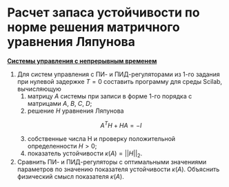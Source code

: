 # Расчет запаса устойчивости по норме решения матричного уравнения Ляпунова

**[Системы управления с непрерывным временем](1)**

1. Для систем управления с ПИ- и ПИД-регуляторами из 1-го задания при нулевой задержке $T = 0$ составить программу для среды Scilab, вычисляющую
	1. матрицу $A$ системы при записи в форме 1-го порядка с матрицами $A$, $B$, $C$, $D$;
	2. решение $H$ уравнения Ляпунова  
	```math    
	A^T H + H A = -I
	```   
	3. собственные числа H и проверку положительной определенности $H > 0$;
	4. показатель устойчивости $κ(A) = ||H||_2$.
2. Сравнить ПИ- и ПИД-регуляторы с оптимальными значениями параметров по значению показателя устойчивости $\kappa(A)$. Объяснить физический смысл показателя $\kappa(A)$.
